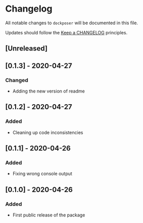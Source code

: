 # Changelog

All notable changes to `dockposer` will be documented in this file.

Updates should follow the [Keep a CHANGELOG](http://keepachangelog.com/) principles.

## [Unreleased]

## [0.1.3] - 2020-04-27
### Changed
- Adding the new version of readme

## [0.1.2] - 2020-04-27
### Added
- Cleaning up code inconsistencies

## [0.1.1] - 2020-04-26
### Added
- Fixing wrong console output

## [0.1.0] - 2020-04-26
### Added
- First public release of the package
